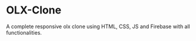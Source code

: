 # OLX-Clone
A complete responsive olx clone using HTML, CSS, JS and Firebase with all functionalities.
